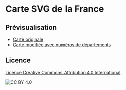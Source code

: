 # Carte SVG de la France

## Prévisualisation

- [Carte originale](https://regisenguehard.github.io/carte-france-svg/carte-france-svg.html)
- [Carte modifiée avec numéros de départements](https://abnd.github.io/abloue/carte-france-numeros-departement.html)

## Licence

[Licence Creative Commons Attribution 4.0 International](http://creativecommons.org/licenses/by/4.0/)

![CC BY 4.0](https://licensebuttons.net/l/by/4.0/88x31.png)
